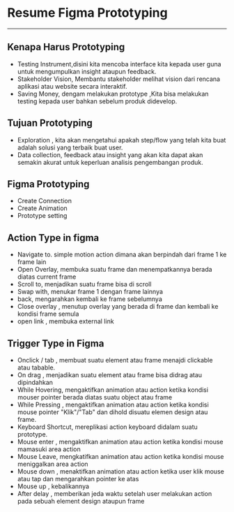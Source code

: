 # Resume Figma Prototyping
---

## Kenapa Harus Prototyping
* Testing Instrument,disini kita mencoba interface kita kepada user guna untuk mengumpulkan insight ataupun feedback.
* Stakeholder Vision, Membantu stakeholder melihat vision dari rencana aplikasi atau website secara interaktif.
* Saving Money, dengam melakukan prototype ,Kita bisa melakukan testing kepada user bahkan sebelum produk didevelop.

## Tujuan Prototyping
* Exploration , kita akan mengetahui apakah step/flow yang telah kita buat adalah solusi yang terbaik buat user.
* Data collection, feedback atau insight yang akan kita dapat akan semakin akurat untuk keperluan analisis pengembangan produk.

## Figma Prototyping
* Create Connection
* Create Animation
* Prototype setting

## Action Type in figma
* Navigate to. simple motion action dimana akan berpindah dari frame 1 ke frame lain
* Open Overlay, membuka suatu frame dan menempatkannya berada diatas current frame
* Scroll to, menjadikan suatu frame bisa di scroll
* Swap with, menukar frame 1 dengan frame lainnya
* back, mengarahkan kembali ke frame sebelumnya
* Close overlay , menutup overlay yang berada di frame dan kembali ke kondisi frame semula 
* open link , membuka external link

## Trigger Type in Figma
* Onclick / tab , membuat suatu element atau frame menajdi clickable atau tabable.
* On drag , menjadikan suatu element atau frame bisa didrag atau dipindahkan
* While Hovering, mengaktifkan animation atau action ketika kondisi mouser pointer berada diatas suatu object atau frame
* While Pressing , mengaktifkan animation atau action ketika kondisi mouse pointer "Klik"/"Tab" dan dihold disuatu elemen design atau frame.
* Keyboard Shortcut, mereplikasi action keyboard didalam suatu prototype.
* Mouse enter , mengaktifkan animation atau action ketika kondisi mouse mamasuki area action
* Mouse Leave, mengkatifkan animation atau action ketika kondisi mouse meniggalkan area action
* Mouse down , menaktifkan animation atau action ketika user klik mouse atau tap dan mengarahkan pointer ke atas
* Mouse up , kebalikannya
* After delay , memberikan jeda waktu setelah user melakukan action pada sebuah element design ataupun frame
